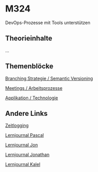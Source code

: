 # M324
DevOps-Prozesse mit Tools unterstützen

## Theorieinhalte
...

## Themenblöcke

[Branching Strategie / Semantic Versioning](Dokumentation/D2_Branching_Strategie_Semantic_Versioning.md)

[Meetings / Arbeitsprozesse](Dokumentation/D3_Meetings_Arbeitsprozesse.md)

[Applikation / Technologie](Dokumentation/Applikation_Technologie.md)

## Andere Links
[Zeitlogging](https://tbzedu.sharepoint.com/:x:/r/sites/IT_AP21d_M324-Gruppe2/Freigegebene%20Dokumente/Gruppe2/timelogging.xlsx?d=wa8287b6140164d7981359b97c8ffaf1e&csf=1&web=1&e=LmHBhs)

[Lernjournal Pascal](https://github.com/Pascal1414/M324-Portfolio)

[Lernjournal Jon](https://github.com/jonlanda/M324-Lernjournal)

[Lernjournal Jonathan](https://github.com/JonathanXDR/M324-Lernjournal)

[Lernjournal Kalel](https://github.com/KalelJong/M324_Lernjournal)
